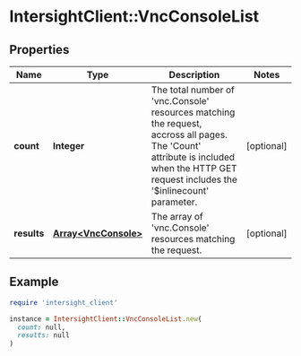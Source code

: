 # IntersightClient::VncConsoleList

## Properties

| Name | Type | Description | Notes |
| ---- | ---- | ----------- | ----- |
| **count** | **Integer** | The total number of &#39;vnc.Console&#39; resources matching the request, accross all pages. The &#39;Count&#39; attribute is included when the HTTP GET request includes the &#39;$inlinecount&#39; parameter. | [optional] |
| **results** | [**Array&lt;VncConsole&gt;**](VncConsole.md) | The array of &#39;vnc.Console&#39; resources matching the request. | [optional] |

## Example

```ruby
require 'intersight_client'

instance = IntersightClient::VncConsoleList.new(
  count: null,
  results: null
)
```

